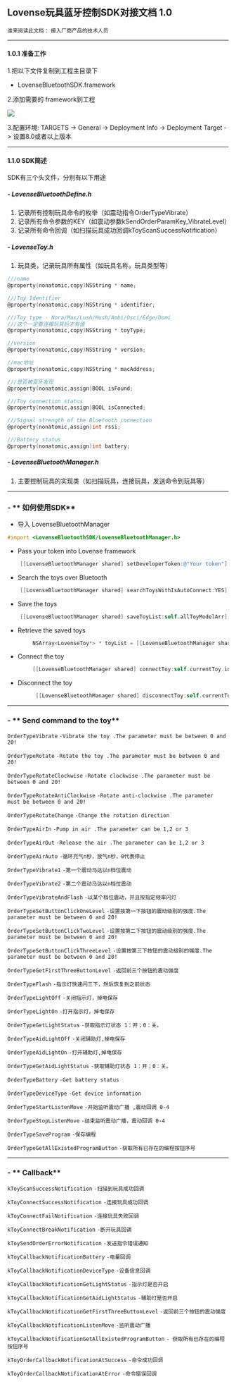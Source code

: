 ## Lovense玩具蓝牙控制SDK对接文档 1.0
`谁来阅读此文档：`
`接入厂商产品的技术人员`


------------


#### 1.0.1 准备工作
1.把以下文件复制到工程主目录下
-  LovenseBluetoothSDK.framework

2.添加需要的 framework到工程

![](https://www.showdoc.cc/server/api/common/visitfile/sign/8d09f12716dceb90b3ced5223ad1b3aa?showdoc=.jpg)

3.配置环境:
TARGETS -> General -> Deployment Info -> Deployment Target -> 设置8.0或者以上版本


------------


#### 1.1.0  SDK简述

SDK有三个头文件，分别有以下用途
##### - LovenseBluetoothDefine.h
1. 记录所有控制玩具命令的枚举（如震动指令OrderTypeVibrate）
2. 记录所有命令参数的KEY（如震动参数kSendOrderParamKey_VibrateLevel）
3. 记录所有命令回调（如扫描玩具成功回调kToyScanSuccessNotification）

##### - LovenseToy.h
1. 玩具类，记录玩具所有属性（如玩具名称，玩具类型等）

```objective-c
///name
@property(nonatomic,copy)NSString * name;

///Toy Identifier
@property(nonatomic,copy)NSString * identifier;

///Toy type - Nora/Max/Lush/Hush/Ambi/Osci/Edge/Domi
///这个一定要连接玩具后才有值
@property(nonatomic,copy)NSString * toyType;

//version
@property(nonatomic,copy)NSString * version;

//mac地址
@property(nonatomic,copy)NSString * macAddress;

///是否被蓝牙发现
@property(nonatomic,assign)BOOL isFound;

///Toy connection status
@property(nonatomic,assign)BOOL isConnected;

///Signal strength of the Bluetooth connection
@property(nonatomic,assign)int rssi;

///Battery status
@property(nonatomic,assign)int battery;
```

##### - LovenseBluetoothManager.h
1. 主要控制玩具的实现类（如扫描玩具，连接玩具，发送命令到玩具等）


------------

### - ** 如何使用SDK**


- 导入 LovenseBluetoothManager 

```objective-c
#import <LovenseBluetoothSDK/LovenseBluetoothManager.h>

```

-   Pass your token into Lovense framework

```objective-c
    [[LovenseBluetoothManager shared] setDeveloperToken:@"Your token"];
```


-  Search the toys over Bluetooth

```objective-c
    [[LovenseBluetoothManager shared] searchToysWithIsAutoConnect:YES];

```

-  Save the toys

```objective-c
    [[LovenseBluetoothManager shared] saveToyList:self.allToyModelArr];
```

-  Retrieve the saved toys

```objective-c
        NSArray<LovenseToy*> * toyList = [[LovenseBluetoothManager shared] getSavedToyList];

```

-   Connect the toy

```objective-c
        [[LovenseBluetoothManager shared] connectToy:self.currentToy.identifier];

```


-   Disconnect the  toy

```objective-c
         [[LovenseBluetoothManager shared] disconnectToy:self.currentToy.identifier];

```


------------


### - ** Send command to the toy**

`OrderTypeVibrate`
`-Vibrate the toy .The parameter must be between 0 and 20!`

`OrderTypeRotate`
`-Rotate the toy .The parameter must be between 0 and 20!`

`OrderTypeRotateClockwise`
`-Rotate clockwise .The parameter must be between 0 and 20!`

`OrderTypeRotateAntiClockwise`
`-Rotate anti-clockwise .The parameter must be between 0 and 20!`

`OrderTypeRotateChange`
`-Change the rotation direction`

`OrderTypeAirIn`
`-Pump in air .The parameter can be 1,2 or 3`

`OrderTypeAirOut`
`-Release the air .The parameter can be 1,2 or 3`

`OrderTypeAirAuto`
`-循环充气n秒，放气n秒，0代表停止`

`OrderTypeVibrate1`
`-第一个震动马达以n档位震动`

`OrderTypeVibrate2`
`-第二个震动马达以n档位震动`

`OrderTypeVibrateAndFlash`
`-以某个档位震动，并且按指定频率闪灯`

`OrderTypeSetButtonClickOneLevel`
`-设置按第一下按钮的震动级别的强度.The parameter must be between 0 and 20!`

`OrderTypeSetButtonClickTwoLevel`
`-设置按第二下按钮的震动级别的强度.The parameter must be between 0 and 20!`

`OrderTypeSetButtonClickThreeLevel`
`-设置按第三下按钮的震动级别的强度.The parameter must be between 0 and 20!`

`OrderTypeGetFirstThreeButtonLevel`
`-返回前三个按钮的震动强度`

`OrderTypeFlash`
`-指示灯快速闪三下，然后恢复到之前状态`

`OrderTypeLightOff`
`-关闭指示灯，掉电保存`

`OrderTypeLightOn`
`-打开指示灯，掉电保存`

`OrderTypeGetLightStatus`
`-获取指示灯状态 1：开；0：关。`

`OrderTypeAidLightOff`
`-关闭辅助灯,掉电保存`

`OrderTypeAidLightOn`
`-打开辅助灯,掉电保存`

`OrderTypeGetAidLightStatus`
`-获取辅助灯状态 1：开；0：关。`

`OrderTypeBattery`
`-Get battery status`

`OrderTypeDeviceType`
`-Get device information`


`OrderTypeStartListenMove`
`-开始监听震动广播 ,震动回调 0-4`

`OrderTypeStopListenMove`
`-结束监听震动广播，震动回调 0-4`

`OrderTypeSaveProgram`
`-保存编程`

`OrderTypeGetAllExistedProgramButton`
`-获取所有已存在的编程按钮序号`



------------


### - ** Callback**

`kToyScanSuccessNotification`
`-扫描到玩具成功回调`

`kToyConnectSuccessNotification`
`-连接玩具成功回调`

`kToyConnectFailNotification`
`-连接玩具失败回调`

`kToyConnectBreakNotification`
`-断开玩具回调`

`kToySendOrderErrorNotification`
`-发送指令错误通知`

`kToyCallbackNotificationBattery`
`-电量回调`

`kToyCallbackNotificationDeviceType`
`-设备信息回调`

`kToyCallbackNotificationGetLightStatus`
`-指示灯是否开启`

`kToyCallbackNotificationGetAidLightStatus`
`-辅助灯是否开启`

`kToyCallbackNotificationGetFirstThreeButtonLevel`
`-返回前三个按钮的震动强度`

`kToyCallbackNotificationListenMove`
`-监听震动广播`

`kToyCallbackNotificationGetAllExistedProgramButton`
`- 获取所有已存在的编程按钮序号`

`kToyOrderCallbackNotificationAtSuccess`
`-命令成功回调`


`kToyOrderCallbackNotificationAtError`
`-命令错误回调`

